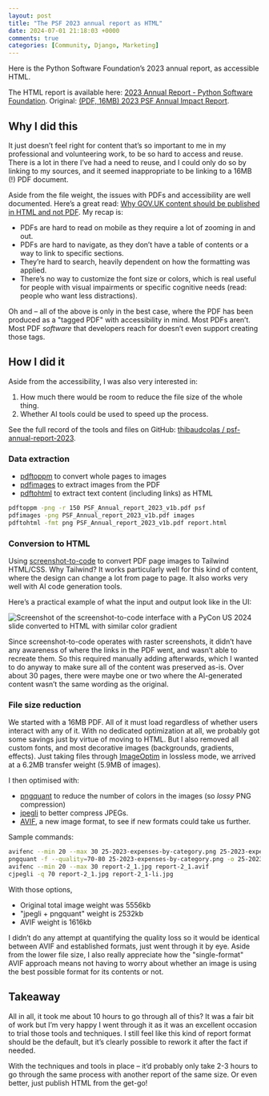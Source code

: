 ```yaml
---
layout: post
title: "The PSF 2023 annual report as HTML"
date: 2024-07-01 21:18:03 +0000
comments: true
categories: [Community, Django, Marketing]
---
```


Here is the Python Software Foundation’s 2023 annual report, as accessible HTML.

<!-- more -->

The HTML report is available here: [2023 Annual Report - Python Software Foundation](https://psf-2023-report-as-html.netlify.app/). Original: [(PDF, 16MB) 2023 PSF Annual Impact Report](https://www.python.org/psf/annual-report/2023/).

## Why I did this

It just doesn’t feel right for content that’s so important to me in my professional and volunteering work, to be so hard to access and reuse. There is a lot in there I’ve had a need to reuse, and I could only do so by linking to my sources, and it seemed inappropriate to be linking to a 16MB (!) PDF document.

Aside from the file weight, the issues with PDFs and accessibility are well documented. Here’s a great read: [Why GOV.UK content should be published in HTML and not PDF](https://gds.blog.gov.uk/2018/07/16/why-gov-uk-content-should-be-published-in-html-and-not-pdf/). My recap is:

- PDFs are hard to read on mobile as they require a lot of zooming in and out.
- PDFs are hard to navigate, as they don’t have a table of contents or a way to link to specific sections.
- They’re hard to search, heavily dependent on how the formatting was applied.
- There’s no way to customize the font size or colors, which is real useful for people with visual impairments or specific cognitive needs (read: people who want less distractions).

Oh and – all of the above is only in the best case, where the PDF has been produced as a "tagged PDF" with accessibility in mind. Most PDFs aren’t. Most PDF _software_ that developers reach for doesn’t even support creating those tags.

## How I did it

Aside from the accessibility, I was also very interested in:

1. How much there would be room to reduce the file size of the whole thing.
2. Whether AI tools could be used to speed up the process.

See the full record of the tools and files on GitHub: [thibaudcolas / psf-annual-report-2023](https://github.com/thibaudcolas/psf-annual-report-2023).

### Data extraction

- [pdftoppm](https://linux.die.net/man/1/pdftoppm) to convert whole pages to images
- [pdfimages](https://www.xpdfreader.com/pdfimages-man.html) to extract images from the PDF
- [pdftohtml](https://www.xpdfreader.com/pdftohtml-man.html) to extract text content (including links) as HTML

```bash
pdftoppm -png -r 150 PSF_Annual_report_2023_v1b.pdf psf
pdfimages -png PSF_Annual_report_2023_v1b.pdf images
pdftohtml -fmt png PSF_Annual_report_2023_v1b.pdf report.html
```

### Conversion to HTML

Using [screenshot-to-code](https://github.com/abi/screenshot-to-code) to convert PDF page images to Tailwind HTML/CSS. Why Tailwind? It works particularly well for this kind of content, where the design can change a lot from page to page. It also works very well with AI code generation tools.

Here’s a practical example of what the input and output look like in the UI:

![Screenshot of the screenshot-to-code interface with a PyCon US 2024 slide converted to HTML with similar color gradient](/images/blog/psf-2023-annual-report-as-html/screenshot-to-code-annual-report.png)

Since screenshot-to-code operates with raster screenshots, it didn’t have any awareness of where the links in the PDF went, and wasn’t able to recreate them. So this required manually adding afterwards, which I wanted to do anyway to make sure all of the content was preserved as-is. Over about 30 pages, there were maybe one or two where the AI-generated content wasn’t the same wording as the original.

### File size reduction

We started with a 16MB PDF. All of it must load regardless of whether users interact with any of it. With no dedicated optimization at all, we probably got some savings just by virtue of moving to HTML. But I also removed all custom fonts, and most decorative images (backgrounds, gradients, effects). Just taking files through [ImageOptim](https://imageoptim.com/) in lossless mode, we arrived at a 6.2MB transfer weight (5.9MB of images).

I then optimised with:

- [pngquant](https://pngquant.org/) to reduce the number of colors in the images (so _lossy_ PNG compression)
- [jpegli](https://opensource.googleblog.com/2024/04/introducing-jpegli-new-jpeg-coding-library.html) to better compress JPEGs.
- [AVIF](https://en.wikipedia.org/wiki/AVIF), a new image format, to see if new formats could take us further.

Sample commands:

```bash
avifenc --min 20 --max 30 25-2023-expenses-by-category.png 25-2023-expenses-by-category.avif
pngquant -f --quality=70-80 25-2023-expenses-by-category.png -o 25-2023-expenses-by-category-n.png
avifenc --min 20 --max 30 report-2_1.jpg report-2_1.avif
cjpegli -q 70 report-2_1.jpg report-2_1-li.jpg
```

With those options,

- Original total image weight was 5556kb
- "jpegli + pngquant" weight is 2532kb
- AVIF weight is 1616kb

I didn’t do any attempt at quantifying the quality loss so it would be identical between AVIF and established formats, just went through it by eye. Aside from the lower file size, I also really appreciate how the "single-format" AVIF approach means not having to worry about whether an image is using the best possible format for its contents or not.

## Takeaway

All in all, it took me about 10 hours to go through all of this? It was a fair bit of work but I’m very happy I went through it as it was an excellent occasion to trial those tools and techniques. I still feel like this kind of report format should be the default, but it’s clearly possible to rework it after the fact if needed.

With the techniques and tools in place – it’d probably only take 2-3 hours to go through the same process with another report of the same size. Or even better, just publish HTML from the get-go!
